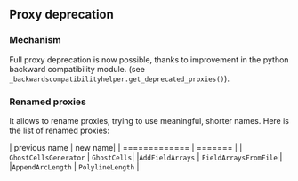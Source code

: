 ## Proxy deprecation

### Mechanism
Full proxy deprecation is now possible, thanks to improvement in
the python backward compatibility module.
(see `_backwardscompatibilityhelper.get_deprecated_proxies()`).


### Renamed proxies
It allows to rename proxies, trying to use meaningful, shorter names.
Here is the list of renamed proxies:

| previous name | new name|
| ============= | ======= |
| `GhostCellsGenerator` | `GhostCells`|
|`AddFieldArrays` | `FieldArraysFromFile` |
|`AppendArcLength` | `PolylineLength` |
